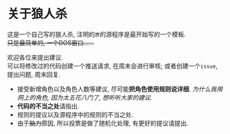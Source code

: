 # 关于狼人杀
这是一个自己写的狼人杀, 注明的`原`的源程序是最开始写的一个模板.<br />
~~只是最简单的, 一个DOS窗口......~~

欢迎各位来提出建议.<br />
可以将修改过的代码创建一个推送请求, 在周末会进行审核; 或者创建一个`issue`, 提出问题, 周末回复.
- 接受新增角色以及角色人数等建议, 尽可能**把角色使用规则说详细**.
  *为什么我用网上的角色, 因为太五花八门了, 想听听大家的建议.*
- **代码的不当之处**请指出.
- 规则的提议以及源程序中的规则的不当之处.
- 由于~~脑力~~原因, 所以投票是做了随机化处理, 有更好的提议请提出.
